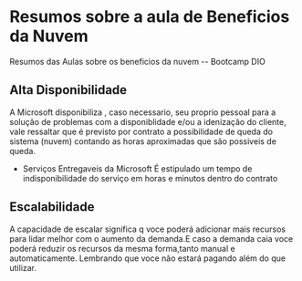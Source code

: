 # Resumos sobre a aula de Beneficios da Nuvem

Resumos das Aulas sobre os beneficios da nuvem -- Bootcamp DIO 

## Alta Disponibilidade
A Microsoft disponibiliza , caso necessario, seu proprio pessoal para a solução de problemas com a disponiblidade e/ou a idenização do cliente, vale ressaltar que é previsto por contrato a possibilidade de queda do sistema (nuvem) contando as horas aproximadas que são possiveis de queda.

- Serviços Entregaveis da Microsoft
É estipulado um tempo de indisponibilidade do serviço em horas e minutos dentro do contrato

## Escalabilidade

A capacidade de escalar significa q voce poderá
adicionar mais recursos para lidar melhor com
o aumento da demanda.E caso a demanda caia voce poderá reduzir os recursos da mesma forma,tanto manual e automaticamente. Lembrando que voce não estará pagando além do que utilizar.
